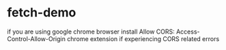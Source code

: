 # fetch-demo

if you are using google chrome browser install Allow CORS: Access-Control-Allow-Origin chrome extension if experiencing CORS related errors
